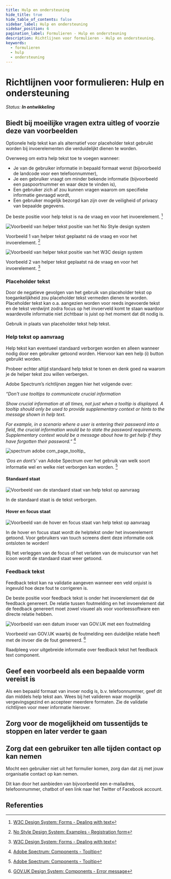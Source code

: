 ```yaml
---
title: Hulp en ondersteuning
hide_title: true
hide_table_of_contents: false
sidebar_label: Hulp en ondersteuning
sidebar_position: 6
pagination_label: Formulieren - Hulp en ondersteuning
description: Richtlijnen voor formulieren - Hulp en ondersteuning.
keywords:
  - formulieren
  - hulp
  - ondersteuning
---
```


<!-- @license CC0-1.0 -->

# Richtlijnen voor formulieren: Hulp en ondersteuning

_Status: **In ontwikkeling**_

## Biedt bij moeilijke vragen extra uitleg of voorzie deze van voorbeelden

Optionele help tekst kan als alternatief voor placeholder tekst gebruikt worden bij invoerelementen die verduidelijkt dienen te worden.

Overweeg om extra help tekst toe te voegen wanneer:

- Je van de gebruiker informatie in bepaald formaat wenst (bijvoorbeeld de landcode voor een telefoonnummer),
- Je een gebruiker vraagt om minder bekende informatie (bijvoorbeeld een paspoortnummer en waar deze te vinden is),
- Een gebruiker zich af zou kunnen vragen waarom om specifieke informatie gevraagd wordt,
- Een gebruiker mogelijk bezorgd kan zijn over de veiligheid of privacy van bepaalde gegevens.

De beste positie voor help tekst is na de vraag en voor het invoerelement. [^helper-text-position]

![Voorbeeld van helper tekst positie van het No Style design system](https://raw.githubusercontent.com/nl-design-system/documentatie/assets/richtlijnen_formulieren_help_142423723.png)

Voorbeeld 1 van helper tekst geplaatst ná de vraag en voor het invoerelement. [^no-style-helper-text]

![Voorbeeld van helper tekst positie van het W3C design system](https://raw.githubusercontent.com/nl-design-system/documentatie/assets/richtlijnen_formulieren_help_142424548.png)

Voorbeeld 2 van helper tekst geplaatst ná de vraag en voor het invoerelement. [^helper-text-position]

### Placeholder tekst

Door de negatieve gevolgen van het gebruik van placeholder tekst op toegankelijkheid zou placeholder tekst vermeden dienen te worden. Placeholder tekst kan o.a. aangezien worden voor reeds ingevoerde tekst en de tekst verdwijnt zodra focus op het invoerveld komt te staan waardoor waardevolle informatie niet zichtbaar is juist op het moment dat dit nodig is.

Gebruik in plaats van placeholder tekst help tekst.

### Help tekst op aanvraag

Help tekst kan eventueel standaard verborgen worden en alleen wanneer nodig door een gebruiker getoond worden. Hiervoor kan een help (i) button gebruikt worden.

Probeer echter altijd standaard help tekst te tonen en denk goed na waarom je de helper tekst zou willen verbergen.

Adobe Spectrum’s richtlijnen zeggen hier het volgende over:

_“Don't use tooltips to communicate crucial information_

_Show crucial information at all times, not just when a tooltip is displayed. A tooltip should only be used to provide supplementary context or hints to the message shown in help text._

_For example, in a scenario where a user is entering their password into a field, the crucial information would be to state the password requirements. Supplementary context would be a message about how to get help if they have forgotten their password.”_ [^spectrum-tooltips]

![spectrum adobe com_page_tooltip_](https://raw.githubusercontent.com/nl-design-system/documentatie/assets/richtlijnen_formulieren_help_142426915.png)

_‘Dos en dont’s’_ van Adobe Spectrum over het gebruik van welk soort informatie wel en welke niet verborgen kan worden. [^spectrum-tooltips]

#### Standaard staat

![Voorbeeld van de standaard staat van help tekst op aanvraag](https://raw.githubusercontent.com/nl-design-system/documentatie/assets/richtlijnen_formulieren_help_APvKjcc.png)

In de standaard staat is de tekst verborgen.

#### Hover en focus staat

![Voorbeeld van de hover en focus staat van help tekst op aanvraag](https://raw.githubusercontent.com/nl-design-system/documentatie/assets/richtlijnen_formulieren_help_y2Ah2qK.png)

In de hover en focus staat wordt de helptekst onder het invoerelement getoond. Voor gebruikers van touch screens dient deze informatie ook ontsloten te worden!

Bij het verleggen van de focus of het verlaten van de muiscursor van het icoon wordt de standaard staat weer getoond.

### Feedback tekst

Feedback tekst kan na validatie aangeven wanneer een veld onjuist is ingevuld hoe deze fout te corrigeren is.

De beste positie voor feedback tekst is onder het invoerelement dat de feedback genereert. De relatie tussen foutmelding en het invoerelement dat de feedback genereert moet zowel visueel als voor voorleessoftware een directe relatie hebben.

![Voorbeeld van een datum invoer van GOV.UK met een foutmelding](https://raw.githubusercontent.com/nl-design-system/documentatie/assets/richtlijnen_formulieren_help_142428309.png)

Voorbeeld van GOV.UK waarbij de foutmelding een duidelijke relatie heeft met de invoer die de fout genereerd. [^gov.uk-error-message-date]

Raadpleeg voor uitgebreide informatie over feedback tekst het feedback text component.

## Geef een voorbeeld als een bepaalde vorm vereist is

Als een bepaald formaat van invoer nodig is, b.v. telefoonnummer, geef dit dan middels help tekst aan. Wees bij het valideren waar mogelijk vergevingsgezind en accepteer meerdere formaten. Zie de validatie richtlijnen voor meer informatie hierover.

## Zorg voor de mogelijkheid om tussentijds te stoppen en later verder te gaan

## Zorg dat een gebruiker ten alle tijden contact op kan nemen

Mocht een gebruiker niet uit het formulier komen, zorg dan dat zij met jouw organisatie contact op kan nemen.

Dit kan door het aanbieden van bijvoorbeeld een e-mailadres, telefoonnummer, chatbot of een link naar het Twitter of Facebook account.

## Referenties

[^helper-text-position]: [W3C Design System: Forms - Dealing with text](https://design-system.w3.org/styles/forms.html#dealing-with-text)
[^no-style-helper-text]: [No Style Design System: Examples - Registration form](https://nostyle.herokuapp.com/examples)
[^spectrum-tooltips]: [Adobe Spectrum: Components - Tooltip](https://spectrum.adobe.com/page/tooltip/#Dont-use-tooltips-to-communicate-crucial-information)
[^gov.uk-error-message-date]: [GOV.UK Design System: Components - Error message](https://design-system.service.gov.uk/components/error-message/)
